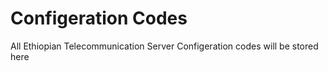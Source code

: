 # Configeration Codes

All Ethiopian Telecommunication Server Configeration codes will be stored here